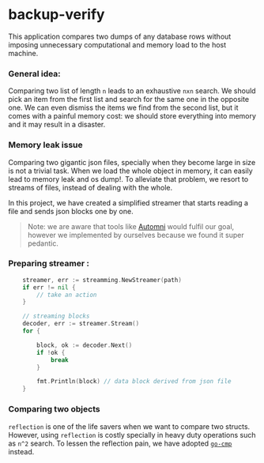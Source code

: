 # backup-verify

This application compares two dumps of any database rows without imposing unnecessary computational and memory load to the host machine.

### General idea:

Comparing two list of length `n` leads to an exhaustive `nxn` search. We should pick an item from the first list and search for the same one in the opposite one. We can even dismiss the items we find from the second list, but it comes with a painful memory cost: we should store everything into memory and it may result in a disaster.

### Memory leak issue

Comparing two gigantic json files, specially when they become large in size is not a trivial task. When we load the whole object in memory, it can easily lead to memory leak and os dump!. To alleviate that problem, we resort to streams of files, instead of dealing with the whole.

In this project, we have created a simplified streamer that starts reading a file and sends json blocks one by one.

> Note: we are aware that tools like [Automni](https://github.com/vladimirvivien/automi) would fulfil our goal, however we implemented by ourselves because we found it super pedantic.

### Preparing streamer :

```go
	streamer, err := streamming.NewStreamer(path)
	if err != nil {
		// take an action
    }

    // streaming blocks
    decoder, err := streamer.Stream()
	for {

		block, ok := decoder.Next()
		if !ok {
			break
        }

        fmt.Println(block) // data block derived from json file
	}


```

### Comparing two objects

`reflection` is one of the life savers when we want to compare two structs. However, using `reflection` is costly specially in heavy duty operations such as `n^2` search. To lessen the reflection pain, we have adopted [`go-cmp`](https://github.com/google/go-cmp) instead.
